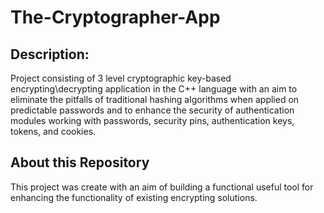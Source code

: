 # The-Cryptographer-App

## Description:
Project consisting of 3 level cryptographic key-based encrypting\decrypting application in the C++ language with an aim to eliminate the pitfalls of traditional hashing algorithms when applied on predictable passwords and to enhance the security of authentication modules working with passwords, security pins, authentication keys, tokens, and cookies.

## About this Repository
This project was create with an aim of building a functional useful tool for enhancing the functionality of existing encrypting solutions.
